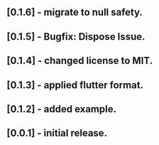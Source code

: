 ## [0.1.6] - migrate to null safety.

## [0.1.5] - Bugfix: Dispose Issue.

## [0.1.4] - changed license to MIT.

## [0.1.3] - applied flutter format.

## [0.1.2] - added example.

## [0.0.1] - initial release.
